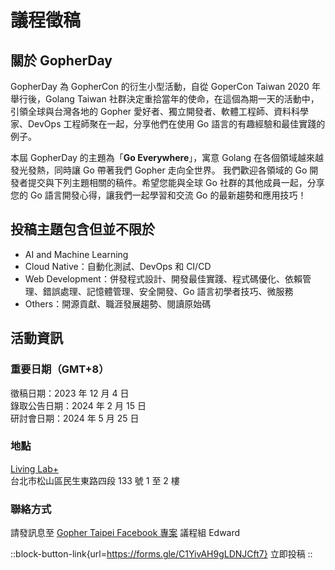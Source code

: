 

# 議程徵稿

## 關於 GopherDay

GopherDay 為 GopherCon 的衍生小型活動，自從 GoperCon Taiwan 2020 年舉行後，Golang Taiwan 社群決定重拾當年的使命，在這個為期一天的活動中，引領全球與台灣各地的 Gopher 愛好者、獨立開發者、軟體工程師、資料科學家、DevOps 工程師聚在一起，分享他們在使用 Go 語言的有趣經驗和最佳實踐的例子。

本屆 GopherDay 的主題為「**Go Everywhere**」，寓意 Golang 在各個領域越來越發光發熱，同時讓 Go 帶著我們 Gopher 走向全世界。
我們歡迎各領域的 Go 開發者提交與下列主題相關的稿件。希望您能與全球 Go 社群的其他成員一起，分享您的 Go 語言開發心得，讓我們一起學習和交流 Go 的最新趨勢和應用技巧！

## 投稿主題包含但並不限於
- AI and Machine Learning
- Cloud Native：自動化測試、DevOps 和 CI/CD
- Web Development：併發程式設計、開發最佳實踐、程式碼優化、依賴管理、錯誤處理、記憶體管理、安全開發、Go 語言初學者技巧、微服務
- Others：開源貢獻、職涯發展趨勢、閱讀原始碼

## 活動資訊

### 重要日期（GMT+8）
徵稿日期：2023 年 12 月 4 日  
錄取公告日期：2024 年 2 月 15 日  
研討會日期：2024 年 5 月 25 日

### 地點
[Living Lab+](/traffic)  
台北市松山區民生東路四段 133 號 1 至 2 樓

### 聯絡方式
請發訊息至 [Gopher Taipei Facebook 專案](https://www.facebook.com/GolangTaipeiGathering) 議程組 Edward

::block-button-link{url=https://forms.gle/C1YivAH9gLDNJCft7}
立即投稿
::
